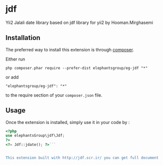 jdf
===
Yii2 Jalali date library based on jdf library for yii2 by Hooman.Mirghasemi

Installation
------------

The preferred way to install this extension is through [composer](http://getcomposer.org/download/).

Either run

```
php composer.phar require --prefer-dist elephantsgroup/eg-jdf "*"
```

or add

```
"elephantsgroup/eg-jdf": "*"
```

to the require section of your `composer.json` file.


Usage
-----

Once the extension is installed, simply use it in your code by  :

```php
<?php 
use elephantsGroup\jdf\Jdf;
?>
<?= Jdf::jdate(); ?>```


This extension built with http://jdf.scr.ir/ you can get full document there.

